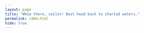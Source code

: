 ```yaml
---
layout: page
title: "Whoa there, sailor! Best head back to charted waters."
permalink: /404.html
hide: true
---
```


